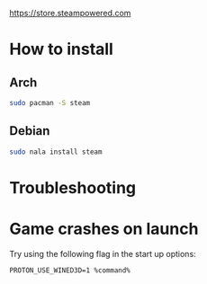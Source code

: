 https://store.steampowered.com
# How to install
## Arch
```bash
sudo pacman -S steam
```
## Debian
```bash
sudo nala install steam
```
# Troubleshooting
# Game crashes on launch
Try using the following flag in the start up options:
```
PROTON_USE_WINED3D=1 %command%
```